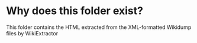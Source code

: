 # Why does this folder exist?

This folder contains the HTML extracted from the XML-formatted Wikidump files by WikiExtractor
